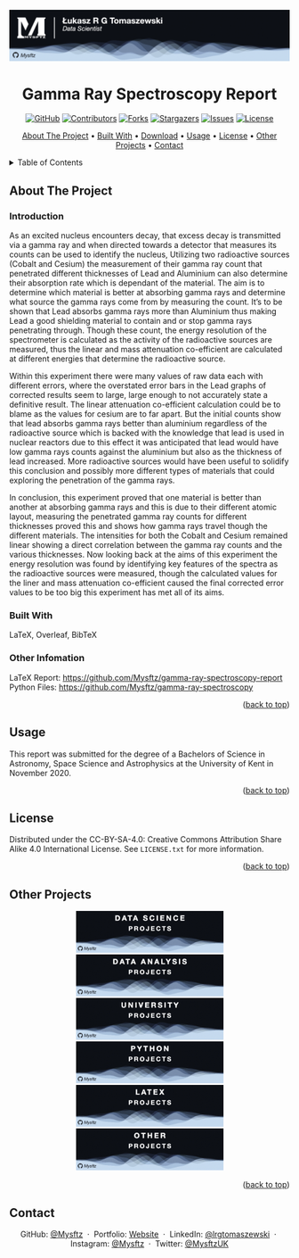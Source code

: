 <a name="readme-top"></a>
<div align="center">

[![alt text](https://github.com/Mysftz/Mysftz/blob/main/assets/READMEHeader.jpeg?raw=true)](https://github.com/Mysftz)
# Gamma Ray Spectroscopy Report
[![GitHub][GitHub-shield]](https://github.com/Mysftz/gamma-ray-spectroscopy-report)
[![Contributors][contributors-shield]](https://github.com/Mysftz/gamma-ray-spectroscopy-report/graphs/contributors)
[![Forks][forks-shield]](https://github.com/Mysftz/gamma-ray-spectroscopy-report/network/members)
[![Stargazers][stars-shield]](https://github.com/Mysftz/gamma-ray-spectroscopy-report/stargazers)
[![Issues][issues-shield]](https://github.com/Mysftz/gamma-ray-spectroscopy-report/issues)
[![License][license-shield]](https://github.com/Mysftz/gamma-ray-spectroscopy-report/blob/main/LICENSE.txt)
</div>

<p align="center">
  <a href="#about-the-project">About The Project</a> •
  <a href="#built-with">Built With</a> •
  <a href="https://github.com/Mysftz/gamma-ray-spectroscopy-report/archive/refs/heads/main.zip">Download</a> • 
  <a href="#usage">Usage</a> •
  <a href="#license">License</a> •
  <a href="#other-projects">Other Projects</a> •
  <a href="#contact">Contact</a>
</p>

<!-- TABLE OF CONTENTS -->
<details>
  <summary>Table of Contents</summary>
  <ol>
    <li>
      <a href="#about-the-project">About The Project</a>
      <ul>
        <li><a href="#introduction">Infomation</a></li>
        <li><a href="#built-with">Built With</a></li>
        <li><a href="#other-infomation">Other Infomation</a></li>
      </ul>
    </li>
    <li><a href="#usage">Usage</a></li>
    <li><a href="#license">License</a></li>
    <li><a href="#other-projects">Other Projects</a></li>
    <li><a href="#contact">Contact</a></li>
  </ol>
</details>

<!-- ABOUT THE PROJECT -->
## About The Project
### Introduction

As an excited nucleus encounters decay, that excess decay is transmitted via a gamma ray and when directed towards a detector that measures its counts can be used to identify the nucleus, Utilizing two radioactive sources (Cobalt and Cesium) the measurement of their gamma ray count that penetrated different thicknesses of Lead and Aluminium can also determine their absorption rate which is dependant of the material. The aim is to determine which material is better at absorbing gamma rays and determine what source the gamma rays come from by measuring the count. It’s to be shown that Lead absorbs gamma rays more than Aluminium thus making Lead a good shielding material to contain and or stop gamma rays penetrating through. Though these count, the energy resolution of the spectrometer is calculated as the activity of the radioactive sources are measured, thus the linear and mass attenuation co-efficient are calculated at different energies that determine the radioactive source.

Within this experiment there were many values of raw data each with different errors, where the overstated error bars in the Lead graphs of corrected results seem to large, large enough to not accurately state a definitive result. The linear attenuation co-efficient calculation could be to blame as the values for cesium are to far apart. But the initial counts show that lead absorbs gamma rays better than aluminium regardless of the radioactive source which is backed with the knowledge that lead is used in nuclear reactors due to this effect it was anticipated that lead would have low gamma rays counts against the aluminium but also as the thickness of lead increased. More radioactive sources would have been useful to solidify this conclusion and possibly more different types of materials that could exploring the penetration of the gamma rays.

In conclusion, this experiment proved that one material is better than another at absorbing gamma rays and this is due to their different atomic layout, measuring the penetrated gamma ray counts for different thicknesses proved this and shows how gamma rays travel though the different materials. The intensities for both the Cobalt and Cesium remained linear showing a direct correlation between the gamma ray counts and the various thicknesses. Now looking back at the aims of this experiment the energy resolution was found by identifying key features of the spectra as the radioactive sources were measured, though the calculated values for the liner and mass attenuation co-efficient caused the final corrected error values to be too big this experiment has met all of its aims.

### Built With

LaTeX, Overleaf, BibTeX

### Other Infomation

LaTeX Report: https://github.com/Mysftz/gamma-ray-spectroscopy-report </br>
Python Files: https://github.com/Mysftz/gamma-ray-spectroscopy

<p align="right">(<a href="#readme-top">back to top</a>)</p> 

<!-- USAGE -->
## Usage

This report was submitted for the degree of a Bachelors of Science in Astronomy, Space Science and Astrophysics at the University of Kent in November 2020.

<p align="right">(<a href="#readme-top">back to top</a>)</p>

<!-- LICENSE -->
## License
Distributed under the CC-BY-SA-4.0: Creative Commons Attribution Share Alike 4.0 International License. See `LICENSE.txt` for more information.

<p align="right">(<a href="#readme-top">back to top</a>)</p>

<!-- OTHER PROJECTS --> 
## Other Projects
<div align="center">
<a href="https://github.com/stars/Mysftz/lists/data-science-projects" style="margin:10px; margin-bottom:50px"><img src="https://github.com/Mysftz/Mysftz/blob/main/assets/Button-DataScience.jpeg?raw=true" alt="Data Science Projects Button" width="265" height="75"></a>
<a href="https://github.com/stars/Mysftz/lists/data-analysis-projects" style="margin:10px; margin-bottom:50px"><img src="https://github.com/Mysftz/Mysftz/blob/main/assets/Button-DataAnalysis.jpeg?raw=true" alt="Data Analysis Projects Button" width="265" height="75"></a>
<a href="https://github.com/stars/Mysftz/lists/university-projects" style="margin:10px; margin-bottom:50px"><img src="https://github.com/Mysftz/Mysftz/blob/main/assets/Button-University.jpeg?raw=true" alt="University Projects Button" width="265" height="75"></a>
<a href="https://github.com/stars/Mysftz/lists/python-projects" style="margin:10px; margin-bottom:50px"><img src="https://github.com/Mysftz/Mysftz/blob/main/assets/Button-Python.jpeg?raw=true" alt="Python Projects Button" width="265" height="75"></a>
<a href="https://github.com/stars/Mysftz/lists/latex-projects" style="margin:10px; padding-bottom:50px"><img src="https://github.com/Mysftz/Mysftz/blob/main/assets/Button-Latex.jpeg?raw=true" alt="LaTeX Projects Button" width="265" height="75"></a>
<a href="https://github.com/stars/Mysftz/lists/other-projects" style="margin:10px; margin-bottom:50px"><img src="https://github.com/Mysftz/Mysftz/blob/main/assets/Button-Other.jpeg?raw=true" alt="Other Projects Button" width="265" height="75"></a>
</div>

<p align="right">(<a href="#readme-top">back to top</a>)</p>

<!-- CONTACT -->
## Contact
<div align="center">

GitHub: [@Mysftz](https://github.com/Mysftz) &nbsp;&middot;&nbsp; Portfolio: [Website](https://mysftz.github.io) &nbsp;&middot;&nbsp; LinkedIn: [@lrgtomaszewski](https://www.linkedin.com/in/lrgtomaszewski/) &nbsp;&middot;&nbsp; Instagram: [@Mysftz](https://www.instagram.com/mysftz/) &nbsp;&middot;&nbsp; Twitter: [@MysftzUK](https://twitter.com/MysftzUK)
</div>

[contributors-shield]: https://img.shields.io/github/contributors/mysftz/gamma-ray-spectroscopy-report.svg?style=for-the-badge
[forks-shield]: https://img.shields.io/github/forks/mysftz/gamma-ray-spectroscopy-report.svg?style=for-the-badge
[stars-shield]: https://img.shields.io/github/stars/mysftz/gamma-ray-spectroscopy-report.svg?style=for-the-badge
[issues-shield]: https://img.shields.io/github/issues/mysftz/gamma-ray-spectroscopy-report.svg?style=for-the-badge
[license-shield]: https://img.shields.io/github/license/mysftz/gamma-ray-spectroscopy-report.svg?style=for-the-badge
[github-shield]: https://img.shields.io/badge/-GitHub-black.svg?style=for-the-badge&logo=GitHub&colorB=555